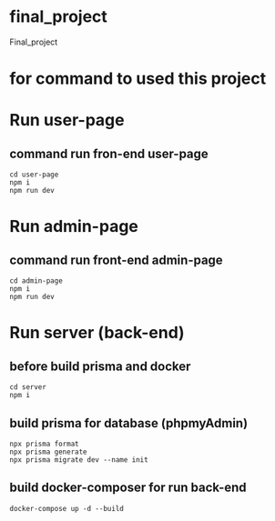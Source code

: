 # final_project
Final_project

# for command to used this project
# Run user-page 
  ## command run fron-end user-page
    cd user-page
    npm i
    npm run dev
  
# Run admin-page 
  ## command run front-end admin-page
    cd admin-page
    npm i
    npm run dev

# Run server (back-end)
  ## before build prisma and docker
    cd server
    npm i
  
  ## build prisma for database (phpmyAdmin)
    npx prisma format
    npx prisma generate
    npx prisma migrate dev --name init
    
  ## build docker-composer for run back-end
    docker-compose up -d --build

